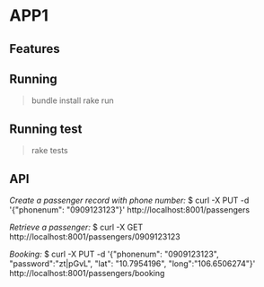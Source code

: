 # APP1

## Features

## Running

> bundle install
> rake run

## Running test

> rake tests

## API

*Create a passenger record with phone number:*
  $ curl -X PUT -d '{"phonenum": "0909123123"}' http://localhost:8001/passengers

*Retrieve a passenger:*
  $ curl -X GET http://localhost:8001/passengers/0909123123

*Booking:*
  $ curl -X PUT -d '{"phonenum": "0909123123", "password":"zt|pGvL", "lat": "10.7954196", "long":"106.6506274"}' http://localhost:8001/passengers/booking

